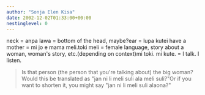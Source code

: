 ```yaml
---
author: "Sonja Elen Kisa"
date: 2002-12-02T01:33:00+00:00
nestinglevel: 0
---
```

neck = anpa lawa = bottom of the head, maybe?ear = lupa kutei have a mother = mi jo e mama meli.toki meli = female language, story about a woman, woman's story, etc.(depending on context)mi toki. mi kute. = I talk. I listen.
> Is that person (the person that you're talking about) the big woman?
> Would this be translated as "jan ni li meli suli ala meli suli?"Or if you want to shorten it, you might say "jan ni li meli suli alaona?"